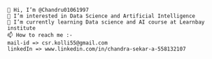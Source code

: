 	👋 Hi, I’m @Chandru01061997
	👀 I’m interested in Data Science and Artificial Intelligence
	🌱 I’m currently learning Data science and AI course at Learnbay institute
	📫 How to reach me :-
	mail-id => csr.kolli55@gmail.com
	linkedIn => www.linkedin.com/in/chandra-sekar-a-558132107

